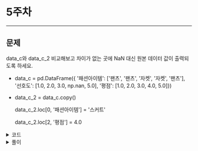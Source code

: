 # 5주차
---
## 문제
data_c와 data_c_2 비교해보고 차이가 없는 곳에 NaN 대신 원본 데이터 값이 출력되도록 하세요.
* data_c = pd.DataFrame({
    '패션아이템': ['팬츠', '팬츠', '자켓', '자켓', '팬츠'], 
    '선호도': [1.0, 2.0, 3.0, np.nan, 5.0], 
    '평점': [1.0, 2.0, 3.0, 4.0, 5.0]})
* data_c_2 = data_c.copy()

  data_c_2.loc[0, '패션아이템'] = '스커트'
  
  data_c_2.loc[2, '평점'] = 4.0

<details><summary>코드</summary>
  
## 코드
![image](https://github.com/sejongsmarcle/2023_Autumn_DataAnalysisStudy/assets/128459219/f2e15915-6804-4db7-a4ea-f1bd4ba29492)



</p>
</details>
<details><summary>풀이</summary>

## 풀이
compare() 함수를 사용하여 data_c와 data_c_2의 값 차이를 비교하고 매개변수 keep_equal에 True를 입력하여 NaN 대신 원본 데이터 값이 나오게 할 수 있다.
